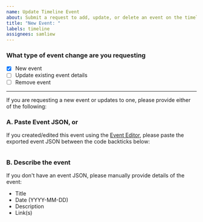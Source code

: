 ```yaml
---
name: Update Timeline Event
about: Submit a request to add, update, or delete an event on the timeline
title: "New Event: "
labels: timeline
assignees: samliew
---
```


### What type of event change are you requesting

- [x] New event
- [ ] Update existing event details
- [ ] Remove event

---

If you are requesting a new event or updates to one, please provide either of the following:

### A. Paste Event JSON, or

If you created/edited this event using the [Event Editor](https://se-timeline.glitch.me/event-editor),
please paste the exported event JSON between the code backticks below:

```json


```

### B. Describe the event

If you don't have an event JSON, please manually provide details of the event:

- Title
- Date (YYYY-MM-DD)
- Description
- Link(s)
